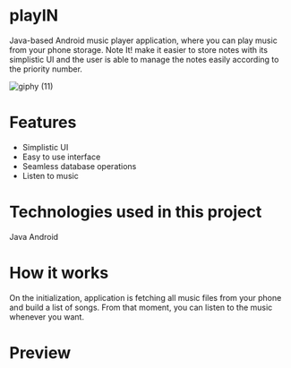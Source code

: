 # playIN
Java-based Android music player application, where you can play music from your phone storage. 
Note It! make it easier to store notes with its simplistic UI and the user is able to manage the notes easily according to the priority number.

![giphy (11)](https://user-images.githubusercontent.com/48319985/225923913-4284ccb6-cd2c-4237-b970-c8dd8cd3bc82.gif)


# Features
* Simplistic UI
* Easy to use interface
* Seamless database operations
* Listen to music

# Technologies used in this project
Java
Android

# How it works
On the initialization, application is fetching all music files from your phone and build a list of songs. From that moment, you can listen to the music whenever you want.

# Preview
